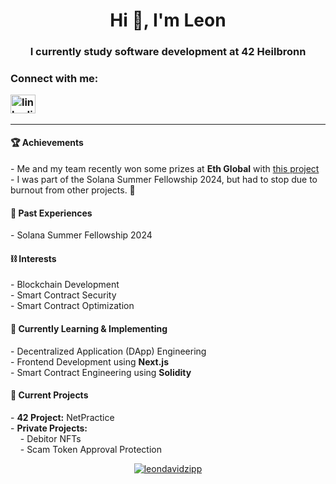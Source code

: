 <h1 align="center">Hi 👋, I'm Leon</h1>
<h3 align="center">I currently study software development at 42 Heilbronn</h3>
<h3 align="left">Connect with me: <p height=20><a href="https://linkedin.com/in/leon-david-zipp-b3840621a" target="blank"><img align="center" src="https://raw.githubusercontent.com/rahuldkjain/github-profile-readme-generator/master/src/images/icons/Social/linked-in-alt.svg" alt="linkedin.com/in/leon-david-zipp-b3840621a" height="30" width="40" /></a></p></h3>
<hr>
<h4 align="left">🏆 Achievements</h4>
<p align="left">
  - Me and my team recently won some prizes at <strong>Eth Global</strong> with <a href="https://ethglobal.com/showcase/petitionvault-pppkx">this project</a><br>
  - I was part of the Solana Summer Fellowship 2024, but had to stop due to burnout from other projects. 🫠
</p>

<h4 align="left">🫠 Past Experiences</h4>
<p align="left">
  - Solana Summer Fellowship 2024
</p>

<h4 align="left">⛓️ Interests</h4>
<p align="left">
  - Blockchain Development<br>
  - Smart Contract Security<br>
  - Smart Contract Optimization
</p>

<h4 align="left">🌱 Currently Learning & Implementing</h4>
<p align="left">
  - Decentralized Application (DApp) Engineering<br>
  - Frontend Development using <strong>Next.js</strong><br>
  - Smart Contract Engineering using <strong>Solidity</strong>
</p>

<h4 align="left">🏅 Current Projects</h4>
<p align="left">
  - <strong>42 Project:</strong> NetPractice<br>
  - <strong>Private Projects:</strong><br>
    &nbsp;&nbsp;&nbsp;&nbsp;- Debitor NFTs<br>
    &nbsp;&nbsp;&nbsp;&nbsp;- Scam Token Approval Protection
</p>

<p align="center"> <a href="https://github.com/ryo-ma/github-profile-trophy"><img src="https://github-profile-trophy.vercel.app/?username=leondavidzipp" alt="leondavidzipp" /></a> </p>


